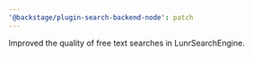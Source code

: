 ```yaml
---
'@backstage/plugin-search-backend-node': patch
---
```


Improved the quality of free text searches in LunrSearchEngine.
